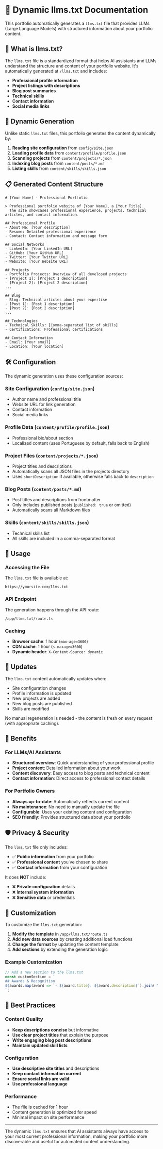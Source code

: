 # 📄 Dynamic llms.txt Documentation

This portfolio automatically generates a `llms.txt` file that provides LLMs (Large Language Models) with structured information about your portfolio content.

## 🤖 What is llms.txt?

The `llms.txt` file is a standardized format that helps AI assistants and LLMs understand the structure and content of your portfolio website. It's automatically generated at `/llms.txt` and includes:

- **Professional profile information**
- **Project listings with descriptions**
- **Blog post summaries**
- **Technical skills**
- **Contact information**
- **Social media links**

## 🔄 Dynamic Generation

Unlike static `llms.txt` files, this portfolio generates the content dynamically by:

1. **Reading site configuration** from `config/site.json`
2. **Loading profile data** from `content/profile/profile.json`
3. **Scanning projects** from `content/projects/*.json`
4. **Indexing blog posts** from `content/posts/*.md`
5. **Listing skills** from `content/skills/skills.json`

## 📋 Generated Content Structure

```
# [Your Name] - Professional Portfolio

> Professional portfolio website of [Your Name], a [Your Title]. 
  The site showcases professional experience, projects, technical articles, and contact information.

## Professional Profile
- About Me: [Your description]
- Resume: Detailed professional experience
- Contact: Contact information and message form

## Social Networks
- LinkedIn: [Your LinkedIn URL]
- GitHub: [Your GitHub URL]
- Twitter: [Your Twitter URL]
- Website: [Your Website URL]

## Projects
- Portfolio Projects: Overview of all developed projects
- [Project 1]: [Project 1 description]
- [Project 2]: [Project 2 description]
...

## Blog
- Blog: Technical articles about your expertise
- [Post 1]: [Post 1 description]
- [Post 2]: [Post 2 description]
...

## Technologies
- Technical Skills: [Comma-separated list of skills]
- Certifications: Professional certifications

## Contact Information
- Email: [Your email]
- Location: [Your location]
```

## 🛠️ Configuration

The dynamic generation uses these configuration sources:

### Site Configuration (`config/site.json`)
- Author name and professional title
- Website URL for link generation
- Contact information
- Social media links

### Profile Data (`content/profile/profile.json`)
- Professional bio/about section
- Localized content (uses Portuguese by default, falls back to English)

### Project Files (`content/projects/*.json`)
- Project titles and descriptions
- Automatically scans all JSON files in the projects directory
- Uses `shortDescription` if available, otherwise falls back to `description`

### Blog Posts (`content/posts/*.md`)
- Post titles and descriptions from frontmatter
- Only includes published posts (`published: true` or omitted)
- Automatically scans all Markdown files

### Skills (`content/skills/skills.json`)
- Technical skills list
- All skills are included in a comma-separated format

## 🚀 Usage

### Accessing the File
The `llms.txt` file is available at:
```
https://yoursite.com/llms.txt
```

### API Endpoint
The generation happens through the API route:
```
/app/llms.txt/route.ts
```

### Caching
- **Browser cache**: 1 hour (`max-age=3600`)
- **CDN cache**: 1 hour (`s-maxage=3600`)
- **Dynamic header**: `X-Content-Source: dynamic`

## 🔄 Updates

The `llms.txt` content automatically updates when:
- Site configuration changes
- Profile information is updated
- New projects are added
- New blog posts are published
- Skills are modified

No manual regeneration is needed - the content is fresh on every request (with appropriate caching).

## 🎯 Benefits

### For LLMs/AI Assistants
- **Structured overview**: Quick understanding of your professional profile
- **Project context**: Detailed information about your work
- **Content discovery**: Easy access to blog posts and technical content
- **Contact information**: Direct access to professional contact details

### For Portfolio Owners
- **Always up-to-date**: Automatically reflects current content
- **No maintenance**: No need to manually update the file
- **Configurable**: Uses your existing content and configuration
- **SEO friendly**: Provides structured data about your portfolio

## 🛡️ Privacy & Security

The `llms.txt` file only includes:
- ✅ **Public information** from your portfolio
- ✅ **Professional content** you've chosen to share
- ✅ **Contact information** from your configuration

It does **NOT** include:
- ❌ **Private configuration** details
- ❌ **Internal system information**
- ❌ **Sensitive data** or credentials

## 🔧 Customization

To customize the `llms.txt` generation:

1. **Modify the template** in `/app/llms.txt/route.ts`
2. **Add new data sources** by creating additional load functions
3. **Change the format** by updating the content template
4. **Add sections** by extending the generation logic

### Example Customization
```typescript
// Add a new section to the llms.txt
const customSection = `
## Awards & Recognition
${awards.map(award => `- ${award.title}: ${award.description}`).join('\n')}
`;
```

## 📝 Best Practices

### Content Quality
- **Keep descriptions concise** but informative
- **Use clear project titles** that explain the purpose
- **Write engaging blog post descriptions**
- **Maintain updated skill lists**

### Configuration
- **Use descriptive site titles** and descriptions
- **Keep contact information current**
- **Ensure social links are valid**
- **Use professional language**

### Performance
- The file is cached for 1 hour
- Content generation is optimized for speed
- Minimal impact on site performance

---

The dynamic `llms.txt` ensures that AI assistants always have access to your most current professional information, making your portfolio more discoverable and useful for automated content understanding. 